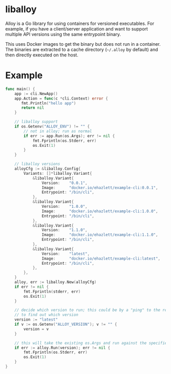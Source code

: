 # liballoy
Alloy is a Go library for using containers for versioned executables. For example,
if you have a client/server application and want to support multiple API versions
using the same entrypoint binary.

This uses Docker images to get the binary but does not run in a container.  The
binaries are extracted to a cache directory (`~/.alloy` by default) and then directly
executed on the host.

# Example

```go
func main() {
    app := cli.NewApp()
    app.Action = func(c *cli.Context) error {
       fmt.Println("hello app")
       return nil
    }

    // liballoy support
    if os.Getenv("ALLOY_ENV") != "" {
        // not in alloy; run as normal
        if err := app.Run(os.Args); err != nil {
            fmt.Fprintln(os.Stderr, err)
            os.Exit(1)
        }
    }

    // liballoy versions
    alloyCfg := &liballoy.Config{
        Variants: []*liballoy.Variant{
            &liballoy.Variant{
            	Version:    "0.0.1",
            	Image:      "docker.io/ehazlett/example-cli:0.0.1",
            	Entrypoint: "/bin/cli",
            },
            &liballoy.Variant{
            	Version:    "1.0.0",
            	Image:      "docker.io/ehazlett/example-cli:1.0.0",
            	Entrypoint: "/bin/cli",
            },
            &liballoy.Variant{
            	Version:    "1.1.0",
            	Image:      "docker.io/ehazlett/example-cli:1.1.0",
            	Entrypoint: "/bin/cli",
            },
            &liballoy.Variant{
            	Version:    "latest",
            	Image:      "docker.io/ehazlett/example-cli:latest",
            	Entrypoint: "/bin/cli",
            },
        },
    }
    alloy, err := liballoy.New(alloyCfg)
    if err != nil {
    	fmt.Fprintln(stderr, err)
    	os.Exit(1)
    }

    // decide which version to run; this could be by a "ping" to the remote server
    // to find out which version
    version := "latest"
    if v := os.Getenv("ALLOY_VERSION"); v != "" {
        version = v
    }

    // this will take the existing os.Args and run against the specified version
    if err := alloy.Run(version); err != nil {
        fmt.Fprintln(os.Stderr, err)
        os.Exit(1)
    }
}
```
